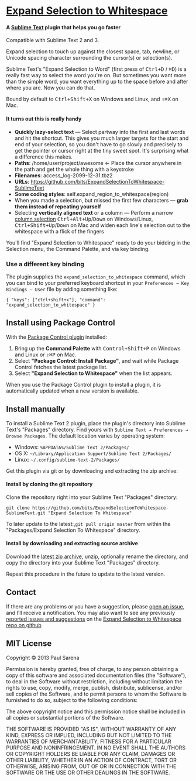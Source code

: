 # [Expand Selection to Whitespace](https://github.com/bits/ExpandSelectionToWhitespace-SublimeText)

#### A [Sublime Text](http://www.sublimetext.com/) plugin that helps you go faster

Compatible with Sublime Text 2 and 3.

Expand selection to touch up against the closest space, tab, newline, or Unicode spacing character surrounding the cursor(s) or selection(s).

Sublime Text's "Expand Selection to Word" (first press of <kbd>Ctrl+D</kbd> / <kbd>⌘D</kbd>) is a really fast way to select the word you're on.  But sometimes you want more than the simple word, you want everything up to the space before and after where you are.  Now you can do that.

Bound by default to <kbd>Ctrl+Shift+X</kbd> on Windows and Linux, and <kbd>⇧⌘X</kbd> on Mac.

#### It turns out this is really handy

* **Quickly lazy-select text** — Select partway into the first and last words and hit the shortcut.  This gives you much larger targets for the start and end of your selection, so you don't have to go slowly and precisely to get the pointer or cursor right at the tiny sweet spot.  It's surprising what a difference this makes.
* **Paths**: /home/user/project/awesome ← Place the cursor anywhere in the path and get the whole thing with a keystroke
* **Filenames**: access_log-2099-12-31.tbz2
* **URLs**: https://github.com/bits/ExpandSelectionToWhitespace-SublimeText
* **Some coding styles**: self.expand\_region\_to\_whitespace(region)
* When you made a selection, but missed the first few characters — **grab them instead of repeating yourself**
* Selecting **vertically aligned text** or a column — Perform a narrow [column selection](http://www.sublimetext.com/docs/2/column_selection.html) <kbd>Ctrl+Alt+Up</kbd>/<kbd>Down</kbd> on Windows/Linux, <kbd>Ctrl+Shift+Up</kbd>/<kbd>Down</kbd> on Mac and widen each line's selection out to the whitespace with a flick of the fingers

You'll find "Expand Selection to Whitespace" ready to do your bidding in the Selection menu, the Command Palette, and via key binding.

### Use a different key binding

The plugin supplies the `expand_selection_to_whitespace` command, which you can bind to your preferred keyboard shortcut in your `Preferences → Key Bindings – User` file by adding something like:

	{ "keys": ["ctrl+shift+x"], "command": "expand_selection_to_whitespace" }



Install using Package Control
-----------------------------

With the [Package Control plugin](http://wbond.net/sublime_packages/package_control) installed:

1. Bring up the **Command Palette** with <kbd>Control+Shift+P</kbd> on Windows and Linux or <kbd>⇧⌘P</kbd> on Mac.
2. Select **"Package Control: Install Package"**, and wait while Package Control fetches the latest package list.
3. Select **"Expand Selection to Whitespace"** when the list appears.

When you use the Package Control plugin to install a plugin, it is automatically updated when a new version is available.


Install manually
----------------

To install a Sublime Text 2 plugin, place the plugin's directory into Sublime Text's "Packages" directory.  Find yours with `Sublime Text → Preferences → Browse Packages`.  The default location varies by operating system:

* Windows: `%APPDATA%/Sublime Text 2/Packages/`
* OS X: `~/Library/Application Support/Sublime Text 2/Packages/`
* Linux: `~/.config/sublime-text-2/Packages/`

Get this plugin via git or by downloading and extracting the zip archive:

#### Install by cloning the git repository
Clone the repository right into your Sublime Text "Packages" directory:

 	git clone https://github.com/bits/ExpandSelectionToWhitespace-SublimeText.git "Expand Selection To Whitespace"

To later update to the latest:,`git pull origin master` from within the "Packages/Expand Selection To Whitespace" directory.

#### Install by downloading and extracting source archive
Download the [latest zip archive](https://github.com/bits/ExpandSelectionToWhitespace-SublimeText/archive/master.zip), unzip, optionally rename the directory, and copy the directory into your Sublime Text "Packages" directory.

Repeat this procedure in the future to update to the latest version.


Contact
-------

If there are any problems or you have a suggestion, please [open an issue](https://github.com/bits/ExpandSelectionToWhitespace-SublimeText/issues/new), and I'll receive a notification.  You may also want to see any previously [reported issues and suggestions](https://github.com/bits/ExpandSelectionToWhitespace-SublimeText/issues) on the [Expand Selection to Whitespace repo on github](https://github.com/bits/ExpandSelectionToWhitespace-SublimeText)



MIT License
-----------

Copyright © 2013 Paul Sarena

Permission is hereby granted, free of charge, to any person obtaining a copy of this software and associated documentation files (the "Software"), to deal in the Software without restriction, including without limitation the rights to use, copy, modify, merge, publish, distribute, sublicense, and/or sell copies of the Software, and to permit persons to whom the Software is furnished to do so, subject to the following conditions:

The above copyright notice and this permission notice shall be included in all copies or substantial portions of the Software.

THE SOFTWARE IS PROVIDED "AS IS", WITHOUT WARRANTY OF ANY KIND, EXPRESS OR IMPLIED, INCLUDING BUT NOT LIMITED TO THE WARRANTIES OF MERCHANTABILITY, FITNESS FOR A PARTICULAR PURPOSE AND NONINFRINGEMENT. IN NO EVENT SHALL THE AUTHORS OR COPYRIGHT HOLDERS BE LIABLE FOR ANY CLAIM, DAMAGES OR OTHER LIABILITY, WHETHER IN AN ACTION OF CONTRACT, TORT OR OTHERWISE, ARISING FROM, OUT OF OR IN CONNECTION WITH THE SOFTWARE OR THE USE OR OTHER DEALINGS IN THE SOFTWARE.
